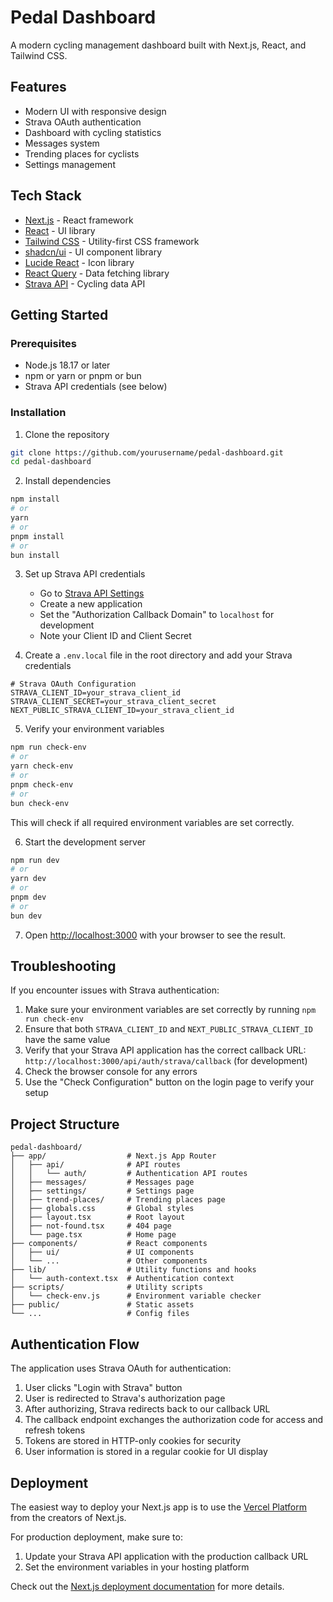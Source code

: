 # Pedal Dashboard

A modern cycling management dashboard built with Next.js, React, and Tailwind CSS.

## Features

- Modern UI with responsive design
- Strava OAuth authentication
- Dashboard with cycling statistics
- Messages system
- Trending places for cyclists
- Settings management

## Tech Stack

- [Next.js](https://nextjs.org/) - React framework
- [React](https://reactjs.org/) - UI library
- [Tailwind CSS](https://tailwindcss.com/) - Utility-first CSS framework
- [shadcn/ui](https://ui.shadcn.com/) - UI component library
- [Lucide React](https://lucide.dev/) - Icon library
- [React Query](https://tanstack.com/query/latest) - Data fetching library
- [Strava API](https://developers.strava.com/) - Cycling data API

## Getting Started

### Prerequisites

- Node.js 18.17 or later
- npm or yarn or pnpm or bun
- Strava API credentials (see below)

### Installation

1. Clone the repository

```bash
git clone https://github.com/yourusername/pedal-dashboard.git
cd pedal-dashboard
```

2. Install dependencies

```bash
npm install
# or
yarn
# or
pnpm install
# or
bun install
```

3. Set up Strava API credentials

   - Go to [Strava API Settings](https://www.strava.com/settings/api)
   - Create a new application
   - Set the "Authorization Callback Domain" to `localhost` for development
   - Note your Client ID and Client Secret

4. Create a `.env.local` file in the root directory and add your Strava credentials

```
# Strava OAuth Configuration
STRAVA_CLIENT_ID=your_strava_client_id
STRAVA_CLIENT_SECRET=your_strava_client_secret
NEXT_PUBLIC_STRAVA_CLIENT_ID=your_strava_client_id
```

5. Verify your environment variables

```bash
npm run check-env
# or
yarn check-env
# or
pnpm check-env
# or
bun check-env
```

This will check if all required environment variables are set correctly.

6. Start the development server

```bash
npm run dev
# or
yarn dev
# or
pnpm dev
# or
bun dev
```

7. Open [http://localhost:3000](http://localhost:3000) with your browser to see the result.

## Troubleshooting

If you encounter issues with Strava authentication:

1. Make sure your environment variables are set correctly by running `npm run check-env`
2. Ensure that both `STRAVA_CLIENT_ID` and `NEXT_PUBLIC_STRAVA_CLIENT_ID` have the same value
3. Verify that your Strava API application has the correct callback URL: `http://localhost:3000/api/auth/strava/callback` (for development)
4. Check the browser console for any errors
5. Use the "Check Configuration" button on the login page to verify your setup

## Project Structure

```
pedal-dashboard/
├── app/                  # Next.js App Router
│   ├── api/              # API routes
│   │   └── auth/         # Authentication API routes
│   ├── messages/         # Messages page
│   ├── settings/         # Settings page
│   ├── trend-places/     # Trending places page
│   ├── globals.css       # Global styles
│   ├── layout.tsx        # Root layout
│   ├── not-found.tsx     # 404 page
│   └── page.tsx          # Home page
├── components/           # React components
│   ├── ui/               # UI components
│   └── ...               # Other components
├── lib/                  # Utility functions and hooks
│   └── auth-context.tsx  # Authentication context
├── scripts/              # Utility scripts
│   └── check-env.js      # Environment variable checker
├── public/               # Static assets
└── ...                   # Config files
```

## Authentication Flow

The application uses Strava OAuth for authentication:

1. User clicks "Login with Strava" button
2. User is redirected to Strava's authorization page
3. After authorizing, Strava redirects back to our callback URL
4. The callback endpoint exchanges the authorization code for access and refresh tokens
5. Tokens are stored in HTTP-only cookies for security
6. User information is stored in a regular cookie for UI display

## Deployment

The easiest way to deploy your Next.js app is to use the [Vercel Platform](https://vercel.com/new?utm_medium=default-template&filter=next.js&utm_source=create-next-app&utm_campaign=create-next-app-readme) from the creators of Next.js.

For production deployment, make sure to:

1. Update your Strava API application with the production callback URL
2. Set the environment variables in your hosting platform

Check out the [Next.js deployment documentation](https://nextjs.org/docs/deployment) for more details.
